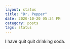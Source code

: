 ```yaml
---
layout: status
title: "Dr. Pepper"
date: 2020-10-20 05:34 PM
category: posts
tags: status
---
```


I have quit quit drinking soda.
